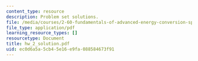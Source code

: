 ```yaml
---
content_type: resource
description: Problem set solutions.
file: /media/courses/2-60-fundamentals-of-advanced-energy-conversion-spring-2004/ec0d6a5a5cb45e16e9fa088584673f91_hw_2_solution.pdf
file_type: application/pdf
learning_resource_types: []
resourcetype: Document
title: hw_2_solution.pdf
uid: ec0d6a5a-5cb4-5e16-e9fa-088584673f91
---
```


